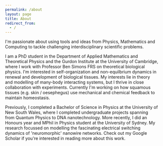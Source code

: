 ```yaml
---
permalink: /about
layout: page
title: About
redirect_from:
  - /
---
```


I'm passionate about using tools and ideas from Physics, Mathematics and Computing to tackle challenging interdisciplinary scientific problems.

I am a PhD student in the Department of Applied Mathematics and Theoretical Physics and the Gurdon Institute at the University of Cambridge, where I work with Professor Ben Simons FRS on theoretical biological physics. I'm interested in self-organization and non-equilbrium dynamics in renewal and development of biological tissues. My interests lie in theory and modelling of many-body interacting systems, but I thrive in close collaboration with experiments. Currently I'm working on how squamous tissues (e.g. skin / oesephegus) use mechanical and chemical feedback to maintain homeostasis.

Previously, I completed a Bachelor of Science in Physics at the University of New South Wales, where I completed undergraduate projects spanning from Quantum Physics to DNA nanotechnology. More recently, I did an Honours year and MPhil in Physics student at the University of Sydney. My research focussed on modelling the fascinating electrical switching dynamics of 'neuromorphic' nanowire networks. Check out my Google Scholar if you're interested in reading more about this work.

